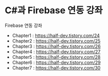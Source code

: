 # C#과 Firebase 연동 강좌

Firebase 연동 강좌
- Chapter1 : https://half-dev.tistory.com/24
- Chapter2 : https://half-dev.tistory.com/25
- Chapter3 : https://half-dev.tistory.com/26
- Chapter4 : https://half-dev.tistory.com/27
- Chapter5 : https://half-dev.tistory.com/28
- Chapter6 : https://half-dev.tistory.com/29
- Chapter7 : https://half-dev.tistory.com/30
